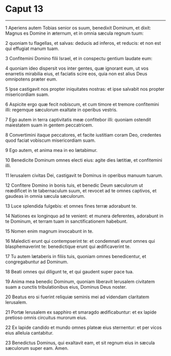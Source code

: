 # Caput 13

***

1 Aperiens autem Tobias senior os suum, benedixit Dominum, et dixit: Magnus es Domine in æternum, et in omnia sæcula regnum tuum:

2 quoniam tu flagellas, et salvas: deducis ad inferos, et reducis: et non est qui effugiat manum tuam.

3 Confitemini Domino filii Israel, et in conspectu gentium laudate eum:

4 quoniam ideo dispersit vos inter gentes, quæ ignorant eum, ut vos enarretis mirabilia eius, et faciatis scire eos, quia non est alius Deus omnipotens præter eum.

5 Ipse castigavit nos propter iniquitates nostras: et ipse salvabit nos propter misericordiam suam.

6 Aspicite ergo quæ fecit nobiscum, et cum timore et tremore confitemini illi: regemque sæculorum exaltate in operibus vestris.

7 Ego autem in terra captivitatis meæ confitebor illi: quoniam ostendit maiestatem suam in gentem peccatricem.

8 Convertimini itaque peccatores, et facite iustitiam coram Deo, credentes quod faciat vobiscum misericordiam suam.

9 Ego autem, et anima mea in eo lætabimur.

10 Benedicite Dominum omnes electi eius: agite dies lætitiæ, et confitemini illi.

11 Ierusalem civitas Dei, castigavit te Dominus in operibus manuum tuarum.

12 Confitere Domino in bonis tuis, et benedic Deum sæculorum ut reædificet in te tabernaculum suum, et revocet ad te omnes captivos, et gaudeas in omnia sæcula sæculorum.

13 Luce splendida fulgebis: et omnes fines terræ adorabunt te.

14 Nationes ex longinquo ad te venient: et munera deferentes, adorabunt in te Dominum, et terram tuam in sanctificationem habebunt.

15 Nomen enim magnum invocabunt in te.

16 Maledicti erunt qui contempserint te: et condemnati erunt omnes qui blasphemaverint te: benedictique erunt qui ædificaverint te.

17 Tu autem lætaberis in filiis tuis, quoniam omnes benedicentur, et congregabuntur ad Dominum.

18 Beati omnes qui diligunt te, et qui gaudent super pace tua.

19 Anima mea benedic Dominum, quoniam liberavit Ierusalem civitatem suam a cunctis tribulationibus eius, Dominus Deus noster.

20 Beatus ero si fuerint reliquiæ seminis mei ad videndam claritatem Ierusalem.

21 Portæ Ierusalem ex sapphiro et smaragdo ædificabuntur: et ex lapide pretioso omnis circuitus murorum eius.

22 Ex lapide candido et mundo omnes plateæ eius sternentur: et per vicos eius alleluia cantabitur.

23 Benedictus Dominus, qui exaltavit eam, et sit regnum eius in sæcula sæculorum super eam. Amen.

